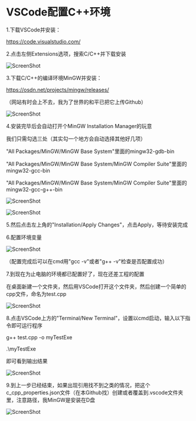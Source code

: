 # VSCode配置C++环境

1.下载VSCode并安装：

https://code.visualstudio.com/

2.点击左侧Extensions选项，搜索C/C++并下载安装

![ScreenShot](https://github.com/hu243285237/Cpp_Study/blob/master/VSCode%E9%85%8D%E7%BD%AEC%2B%2B%E7%8E%AF%E5%A2%83/ScreenShot/ScreenShot01.png)

3.下载C/C++的编译环境MinGW并安装：

https://osdn.net/projects/mingw/releases/

（网站有时会上不去，我为了世界的和平已把它上传Github）

![ScreenShot](https://github.com/hu243285237/Cpp_Study/blob/master/VSCode%E9%85%8D%E7%BD%AEC%2B%2B%E7%8E%AF%E5%A2%83/ScreenShot/ScreenShot02.png)

4.安装完毕后会自动打开个MinGW Installation Manager的玩意

我们只需勾选三处（其实勾一个地方会自动选择其他好几项）

"All Packages/MinGW/MinGW Base System"里面的mingw32-gdb-bin

"All Packages/MinGW/MinGW Base System/MinGW Compiler Suite"里面的mingw32-gcc-bin

"All Packages/MinGW/MinGW Base System/MinGW Compiler Suite"里面的mingw32-gcc-g++-bin

![ScreenShot](https://github.com/hu243285237/Cpp_Study/blob/master/VSCode%E9%85%8D%E7%BD%AEC%2B%2B%E7%8E%AF%E5%A2%83/ScreenShot/ScreenShot03.png)

![ScreenShot](https://github.com/hu243285237/Cpp_Study/blob/master/VSCode%E9%85%8D%E7%BD%AEC%2B%2B%E7%8E%AF%E5%A2%83/ScreenShot/ScreenShot04.png)

5.然后点击左上角的"Installation/Apply Changes"，点击Apply，等待安装完成

6.配置环境变量

![ScreenShot](https://github.com/hu243285237/Cpp_Study/blob/master/VSCode%E9%85%8D%E7%BD%AEC%2B%2B%E7%8E%AF%E5%A2%83/ScreenShot/ScreenShot05.png)

（配置完成后可以在cmd用"gcc -v"或者"g++ -v"检查是否配置成功）

7.到现在为止电脑的环境都已配置好了，现在还差工程的配置

在桌面新建一个文件夹，然后用VSCode打开这个文件夹，然后创建一个简单的cpp文件，命名为test.cpp

![ScreenShot](https://github.com/hu243285237/Cpp_Study/blob/master/VSCode%E9%85%8D%E7%BD%AEC%2B%2B%E7%8E%AF%E5%A2%83/ScreenShot/ScreenShot06.png)

8.点击VSCode上方的"Terminal/New Terminal"，设置以cmd启动，输入以下指令即可运行程序

g++ test.cpp -o myTestExe

.\myTestExe

即可看到输出结果

![ScreenShot](https://github.com/hu243285237/Cpp_Study/blob/master/VSCode%E9%85%8D%E7%BD%AEC%2B%2B%E7%8E%AF%E5%A2%83/ScreenShot/ScreenShot07.png)

9.到上一步已经结束，如果出现引用找不到之类的情况，把这个c_cpp_properties.json文件（在本Github找）创建或者覆盖到.vscode文件夹里，注意路径，我MinGW是安装在D盘

![ScreenShot](https://github.com/hu243285237/Cpp_Study/blob/master/VSCode%E9%85%8D%E7%BD%AEC%2B%2B%E7%8E%AF%E5%A2%83/ScreenShot/ScreenShot08.png)

